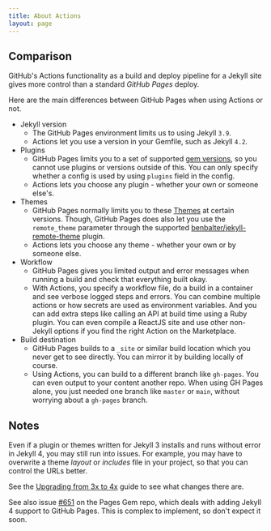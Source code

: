 ```yaml
---
title: About Actions
layout: page
---
```


## Comparison

GitHub's Actions functionality as a build and deploy pipeline for a Jekyll site gives more control than a standard _GitHub Pages_ deploy.

Here are the main differences between GitHub Pages when using Actions or not.

- Jekyll version
    - The GitHub Pages environment limits us to using Jekyll `3.9`.
    - Actions let you use a version in your Gemfile, such as Jekyll `4.2`.
- Plugins
    - GitHub Pages limits you to a set of supported [gem versions](https://pages.github.com/versions/), so you cannot use plugins or versions outside of this. You can only specify whether a config is used by using `plugins` field in the config.
    - Actions lets you choose any plugin - whether your own or someone else's.
- Themes
    - GitHub Pages normally limits you to these [Themes](https://pages.github.com/themes/) at certain versions. Though, GitHub Pages does also let you use the `remote_theme` parameter through the supported [benbalter/jekyll-remote-theme](https://github.com/benbalter/jekyll-remote-theme) plugin.
    - Actions lets you choose any theme  - whether your own or by someone else.
- Workflow
    - GitHub Pages gives you limited output and error messages when running a build and check that everything built okay.
    - With Actions, you specify a workflow file, do a build in a container and see verbose logged steps and errors. You can combine multiple actions or how secrets are used as environment variables. And you can add extra steps like calling an API at build time using a Ruby plugin. You can even compile a ReactJS site and use other non-Jekyll options if you find the right Action on the Marketplace.
- Build destination
    - GitHub Pages builds to a `_site` or similar build location which you never get to see directly. You can mirror it by building locally of course.
    - Using Actions, you can build to a different branch like `gh-pages`. You can even output to your content another repo. When using GH Pages alone, you just needed one branch like `master` or `main`, without worrying about a `gh-pages` branch.


## Notes

Even if a plugin or themes written for Jekyll 3 installs and runs without error in Jekyll 4, you may still run into issues. For example, you may have to overwrite a theme _layout_ or _includes_ file in your project, so that you can control the URLs better.

See the [Upgrading from 3x to 4x](https://jekyllrb.com/docs/upgrading/3-to-4/) guide to see what changes there are.

See also issue [#651](https://github.com/github/pages-gem/issues/651) on the Pages Gem repo, which deals with adding Jekyll 4 support to GitHub Pages. This is complex to implement, so don't expect it soon.
